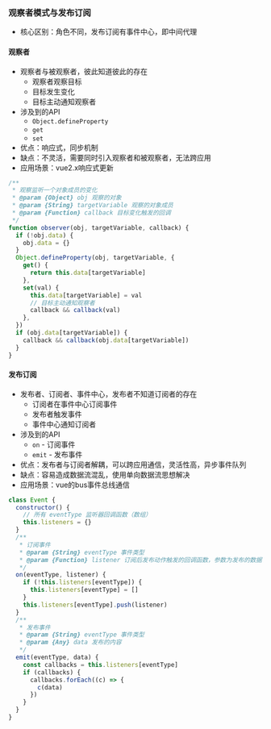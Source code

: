 ### 观察者模式与发布订阅

- 核心区别：角色不同，发布订阅有事件中心，即中间代理

#### 观察者

- 观察者与被观察者，彼此知道彼此的存在
  - 观察者观察目标
  - 目标发生变化
  - 目标主动通知观察者
- 涉及到的API
  - `Object.defineProperty`
  - `get`
  - `set`
- 优点：响应式，同步机制
- 缺点：不灵活，需要同时引入观察者和被观察者，无法跨应用
- 应用场景：vue2.x响应式更新

```js
/**
 * 观察监听一个对象成员的变化
 * @param {Object} obj 观察的对象
 * @param {String} targetVariable 观察的对象成员
 * @param {Function} callback 目标变化触发的回调
 */
function observer(obj, targetVariable, callback) {
  if (!obj.data) {
    obj.data = {}
  }
  Object.defineProperty(obj, targetVariable, {
    get() {
      return this.data[targetVariable]
    },
    set(val) {
      this.data[targetVariable] = val
      // 目标主动通知观察者
      callback && callback(val)
    },
  })
  if (obj.data[targetVariable]) {
    callback && callback(obj.data[targetVariable])
  }
}
```

#### 发布订阅

- 发布者、订阅者、事件中心，发布者不知道订阅者的存在
  - 订阅者在事件中心订阅事件
  - 发布者触发事件
  - 事件中心通知订阅者
- 涉及到的API
  - `on` - 订阅事件
  - `emit` - 发布事件
- 优点：发布者与订阅者解耦，可以跨应用通信，灵活性高，异步事件队列
- 缺点：容易造成数据流混乱，使用单向数据流思想解决
- 应用场景：vue的bus事件总线通信

```js
class Event {
  constructor() {
    // 所有 eventType 监听器回调函数（数组）
    this.listeners = {}
  }
  /**
   * 订阅事件
   * @param {String} eventType 事件类型
   * @param {Function} listener 订阅后发布动作触发的回调函数，参数为发布的数据
   */
  on(eventType, listener) {
    if (!this.listeners[eventType]) {
      this.listeners[eventType] = []
    }
    this.listeners[eventType].push(listener)
  }
  /**
   * 发布事件
   * @param {String} eventType 事件类型
   * @param {Any} data 发布的内容
   */
  emit(eventType, data) {
    const callbacks = this.listeners[eventType]
    if (callbacks) {
      callbacks.forEach((c) => {
        c(data)
      })
    }
  }
}
```
